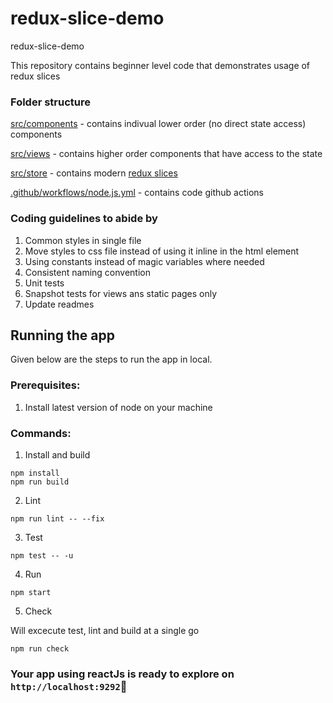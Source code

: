 # redux-slice-demo
redux-slice-demo

This repository contains beginner level code that demonstrates usage of redux slices

### Folder structure
 [src/components](/src/components/) - contains indivual lower order (no direct state access) components

 [src/views](/src/views/) - contains higher order components that have access to the state

 [src/store](/src/store/) - contains modern [redux slices](https://redux.js.org/usage/migrating-to-modern-redux)

[.github/workflows/node.js.yml](.github/workflows/node.js.yml) - contains code github actions


### Coding guidelines to abide by

1. Common styles in single file
2. Move styles to css file instead of using it inline in the html element
3. Using constants instead of magic variables where needed
4. Consistent naming convention 
4. Unit tests
5. Snapshot tests for views ans static pages only
6. Update readmes

## Running the app

Given below are the steps to run the app in local. 

### Prerequisites: 
1. Install latest version of node on your machine

### Commands:

1. Install and build

``` 
npm install
npm run build
```

2. Lint

``` 
npm run lint -- --fix
```
3. Test

``` 
npm test -- -u   
```

4. Run

``` 
npm start
```


5. Check

Will excecute test, lint and build at a single go

``` 
npm run check
```

### Your app using reactJs is ready to explore on `http://localhost:9292`🎉



